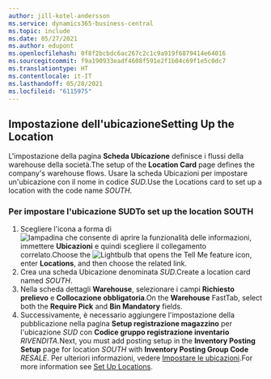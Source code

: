 ```yaml
---
author: jill-kotel-andersson
ms.service: dynamics365-business-central
ms.topic: include
ms.date: 05/27/2021
ms.author: edupont
ms.openlocfilehash: 0f8f2bcbdc6ac267c2c1c9a919f6879414e64016
ms.sourcegitcommit: f9a190933eadf4608f591e2f1b04c69f1e5c0dc7
ms.translationtype: HT
ms.contentlocale: it-IT
ms.lasthandoff: 05/28/2021
ms.locfileid: "6115975"
---
```

## <a name="setting-up-the-location"></a><span data-ttu-id="ad376-101">Impostazione dell'ubicazione</span><span class="sxs-lookup"><span data-stu-id="ad376-101">Setting Up the Location</span></span>

<span data-ttu-id="ad376-102">L'impostazione della pagina **Scheda Ubicazione** definisce i flussi della warehouse della società.</span><span class="sxs-lookup"><span data-stu-id="ad376-102">The setup of the **Location Card** page defines the company's warehouse flows.</span></span> <span data-ttu-id="ad376-103">Usare la scheda Ubicazioni per impostare un'ubicazione con il nome in codice *SUD*.</span><span class="sxs-lookup"><span data-stu-id="ad376-103">Use the Locations card to set up a location with the code name *SOUTH*.</span></span>

### <a name="to-set-up-the-location-south"></a><span data-ttu-id="ad376-104">Per impostare l'ubicazione SUD</span><span class="sxs-lookup"><span data-stu-id="ad376-104">To set up the location SOUTH</span></span>

1. <span data-ttu-id="ad376-105">Scegliere l'icona a forma di ![lampadina che consente di aprire la funzionalità delle informazioni](../media/ui-search/search_small.png "Informazioni sull'operazione che si desidera eseguire"), immettere **Ubicazioni** e quindi scegliere il collegamento correlato.</span><span class="sxs-lookup"><span data-stu-id="ad376-105">Choose the ![Lightbulb that opens the Tell Me feature](../media/ui-search/search_small.png "Tell me what you want to do") icon, enter **Locations**, and then choose the related link.</span></span>  
2. <span data-ttu-id="ad376-106">Crea una scheda Ubicazione denominata *SUD*.</span><span class="sxs-lookup"><span data-stu-id="ad376-106">Create a location card named *SOUTH*.</span></span>  
3. <span data-ttu-id="ad376-107">Nella scheda dettagli **Warehouse**, selezionare i campi **Richiesto prelievo** e **Collocazione obbligatoria**.</span><span class="sxs-lookup"><span data-stu-id="ad376-107">On the **Warehouse** FastTab, select both the **Require Pick** and **Bin Mandatory** fields.</span></span>
4. <span data-ttu-id="ad376-108">Successivamente, è necessario aggiungere l'impostazione della pubblicazione nella pagina **Setup registrazione magazzino** per l'ubicazione *SUD* con **Codice gruppo registrazione inventario** *RIVENDITA*.</span><span class="sxs-lookup"><span data-stu-id="ad376-108">Next, you must add posting setup in the **Inventory Posting Setup** page for location *SOUTH* with **Inventory Posting Group Code** *RESALE*.</span></span> <span data-ttu-id="ad376-109">Per ulteriori informazioni, vedere [Impostare le ubicazioni](../inventory-how-setup-locations.md).</span><span class="sxs-lookup"><span data-stu-id="ad376-109">For more information see [Set Up Locations](../inventory-how-setup-locations.md).</span></span>

